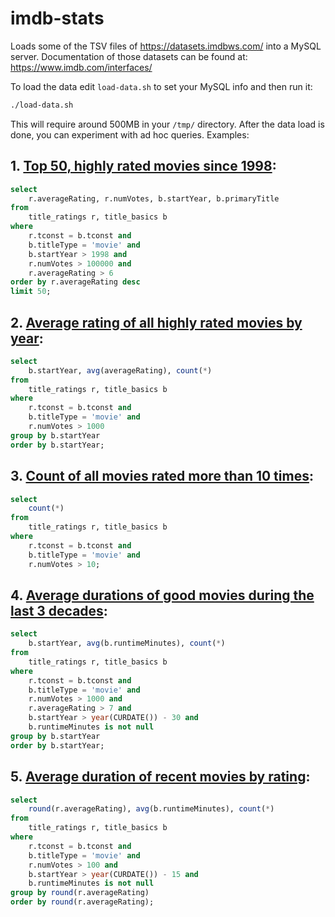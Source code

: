 # imdb-stats

Loads some of the TSV files of https://datasets.imdbws.com/ into a MySQL server. Documentation of those datasets can be found at: https://www.imdb.com/interfaces/

To load the data edit `load-data.sh` to set your MySQL info and then run it:

```bash
./load-data.sh
```
This will require around 500MB in your `/tmp/` directory. After the data load is done, you can experiment with ad hoc queries. Examples:

## 1. [Top 50, highly rated movies since 1998](sample-1.txt):
```sql
select
    r.averageRating, r.numVotes, b.startYear, b.primaryTitle
from
    title_ratings r, title_basics b
where
    r.tconst = b.tconst and
    b.titleType = 'movie' and
    b.startYear > 1998 and
    r.numVotes > 100000 and
    r.averageRating > 6
order by r.averageRating desc
limit 50;
```

## 2. [Average rating of all highly rated movies by year](sample-2.txt):
```sql
select
    b.startYear, avg(averageRating), count(*)
from
    title_ratings r, title_basics b
where
    r.tconst = b.tconst and
    b.titleType = 'movie' and
    r.numVotes > 1000
group by b.startYear
order by b.startYear;
```

## 3. [Count of all movies rated more than 10 times](sample-3.txt):
```sql
select
    count(*)
from
    title_ratings r, title_basics b
where
    r.tconst = b.tconst and
    b.titleType = 'movie' and
    r.numVotes > 10;
```

## 4. [Average durations of good movies during the last 3 decades](sample-4.txt):
```sql
select
    b.startYear, avg(b.runtimeMinutes), count(*)
from
    title_ratings r, title_basics b
where
    r.tconst = b.tconst and
    b.titleType = 'movie' and
    r.numVotes > 1000 and
    r.averageRating > 7 and
    b.startYear > year(CURDATE()) - 30 and
    b.runtimeMinutes is not null
group by b.startYear
order by b.startYear;
```

## 5. [Average duration of recent movies by rating](sample-5.txt):
```sql
select
    round(r.averageRating), avg(b.runtimeMinutes), count(*)
from
    title_ratings r, title_basics b
where
    r.tconst = b.tconst and
    b.titleType = 'movie' and
    r.numVotes > 100 and
    b.startYear > year(CURDATE()) - 15 and
    b.runtimeMinutes is not null
group by round(r.averageRating)
order by round(r.averageRating);
```
